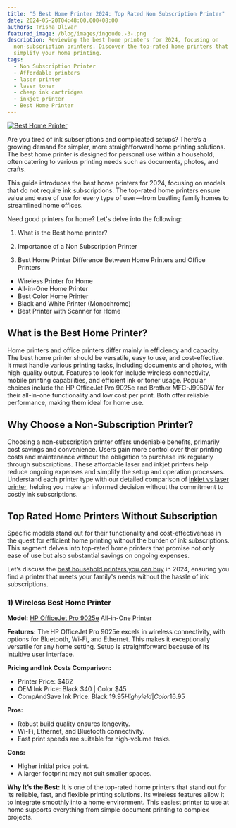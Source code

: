 ```yaml
---
title: "5 Best Home Printer 2024: Top Rated Non Subscription Printer"
date: 2024-05-20T04:48:00.000+08:00
authors: Trisha Olivar
featured_image: /blog/images/ingoude.-3-.png
description: Reviewing the best home printers for 2024, focusing on
  non-subscription printers. Discover the top-rated home printers that will
  simplify your home printing.
tags:
  - Non Subscription Printer
  - Affordable printers
  - laser printer
  - laser toner
  - cheap ink cartridges
  - inkjet printer
  - Best Home Printer
---
```

[![Best Home Printer](/blog/images/ingoude.-3-.png "5 Best Home Printer 2024")](/blog/images/ingoude.-3-.png)

Are you tired of ink subscriptions and complicated setups? There’s a growing demand for simpler, more straightforward home printing solutions. The best home printer is designed for personal use within a household, often catering to various printing needs such as documents, photos, and crafts.

This guide introduces the best home printers for 2024, focusing on models that do not require ink subscriptions. The top-rated home printers ensure value and ease of use for every type of user—from bustling family homes to streamlined home offices.

Need good printers for home? Let's delve into the following:

1. What is the Best home printer?

2. Importance of a Non Subscription Printer

3. Best Home Printer Difference Between Home Printers and Office Printers

* Wireless Printer for Home
* All-in-One Home Printer
* Best Color Home Printer
* Black and White Printer (Monochrome)
* Best Printer with Scanner for Home

## What is the Best Home Printer?

Home printers and office printers differ mainly in efficiency and capacity. The best home printer should be versatile, easy to use, and cost-effective. It must handle various printing tasks, including documents and photos, with high-quality output. Features to look for include wireless connectivity, mobile printing capabilities, and efficient ink or toner usage. Popular choices include the HP OfficeJet Pro 9025e and Brother MFC-J995DW for their all-in-one functionality and low cost per print. Both offer reliable performance, making them ideal for home use.

## Why Choose a Non-Subscription Printer?

Choosing a non-subscription printer offers undeniable benefits, primarily cost savings and convenience. Users gain more control over their printing costs and maintenance without the obligation to purchase ink regularly through subscriptions. These affordable laser and inkjet printers help reduce ongoing expenses and simplify the setup and operation processes. Understand each printer type with our detailed comparison of [inkjet vs laser printer](https://www.compandsave.com/blog/posts/inkjet-vs-laser-printer-which-is-better.html), helping you make an informed decision without the commitment to costly ink subscriptions.

## Top Rated Home Printers Without Subscription

Specific models stand out for their functionality and cost-effectiveness in the quest for efficient home printing without the burden of ink subscriptions. This segment delves into top-rated home printers that promise not only ease of use but also substantial savings on ongoing expenses. 

Let’s discuss the [best household printers you can buy](https://www.compandsave.com/blog/posts/7-best-household-printers-you-can-buy-in-2024.html) in 2024, ensuring you find a printer that meets your family's needs without the hassle of ink subscriptions.

### 1) Wireless Best Home Printer

**Model:** [HP OfficeJet Pro 9025e](https://www.compandsave.com/hp/officejet/pro-9025e-all-in-one-ink-cartridges) All-in-One Printer

**Features:** The HP OfficeJet Pro 9025e excels in wireless connectivity, with options for Bluetooth, Wi-Fi, and Ethernet. This makes it exceptionally versatile for any home setting. Setup is straightforward because of its intuitive user interface.

**Pricing and Ink Costs Comparison:**

* Printer Price: $462
* OEM Ink Price: Black $40 | Color $45
* CompAndSave Ink Price: Black $19.95 High yield | Color$16.95

**Pros:**

* Robust build quality ensures longevity.
* Wi-Fi, Ethernet, and Bluetooth connectivity.
* Fast print speeds are suitable for high-volume tasks.

**Cons:**

* Higher initial price point.
* A larger footprint may not suit smaller spaces.

**Why It’s the Best:** It is one of the top-rated home printers that stand out for its reliable, fast, and flexible printing solutions. Its wireless features allow it to integrate smoothly into a home environment. This easiest printer to use at home supports everything from simple document printing to complex projects.
